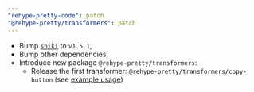 ```yaml
---
"rehype-pretty-code": patch
"@rehype-pretty/transformers": patch
---
```


- Bump [`shiki`](https://shiki.style/) to `v1.5.1`,
- Bump other dependencies,
- Introduce new package `@rehype-pretty/transformers`:
  - Release the first transformer: `@rehype-pretty/transformers/copy-button` (see [example usage](https://github.com/rehype-pretty/rehype-pretty-code/blob/master/examples/astro/astro.config.ts))
